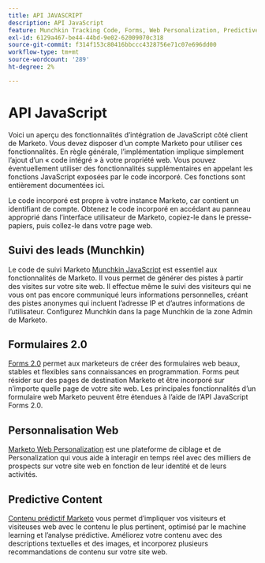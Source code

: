 ```yaml
---
title: API JAVASCRIPT
description: API JavaScript
feature: Munchkin Tracking Code, Forms, Web Personalization, Predictive Content, Social, Javascript
exl-id: 6129a467-be44-44bd-9e02-62009070c318
source-git-commit: f314f153c80416bbccc4328756e71c07e696dd00
workflow-type: tm+mt
source-wordcount: '289'
ht-degree: 2%

---
```


# API JavaScript

Voici un aperçu des fonctionnalités d’intégration de JavaScript côté client de Marketo. Vous devez disposer d’un compte Marketo pour utiliser ces fonctionnalités. En règle générale, l’implémentation implique simplement l’ajout d’un « code intégré » à votre propriété web. Vous pouvez éventuellement utiliser des fonctionnalités supplémentaires en appelant les fonctions JavaScript exposées par le code incorporé. Ces fonctions sont entièrement documentées ici.

Le code incorporé est propre à votre instance Marketo, car contient un identifiant de compte. Obtenez le code incorporé en accédant au panneau approprié dans l’interface utilisateur de Marketo, copiez-le dans le presse-papiers, puis collez-le dans votre page web.

## Suivi des leads (Munchkin)

Le code de suivi Marketo [Munchkin JavaScript](lead-tracking.md) est essentiel aux fonctionnalités de Marketo. Il vous permet de générer des pistes à partir des visites sur votre site web. Il effectue même le suivi des visiteurs qui ne vous ont pas encore communiqué leurs informations personnelles, créant des pistes anonymes qui incluent l’adresse IP et d’autres informations de l’utilisateur. Configurez Munchkin dans la page Munchkin de la zone Admin de Marketo.

## Formulaires 2.0

[Forms 2.0](forms-api-reference.md) permet aux marketeurs de créer des formulaires web beaux, stables et flexibles sans connaissances en programmation. Forms peut résider sur des pages de destination Marketo et être incorporé sur n’importe quelle page de votre site web. Les principales fonctionnalités d’un formulaire web Marketo peuvent être étendues à l’aide de l’API JavaScript Forms 2.0.

## Personnalisation Web

[Marketo Web Personalization](web-personalization.md) est une plateforme de ciblage et de Personalization qui vous aide à interagir en temps réel avec des milliers de prospects sur votre site web en fonction de leur identité et de leurs activités.

## Predictive Content

[Contenu prédictif Marketo](predictive-content.md) vous permet d’impliquer vos visiteurs et visiteuses web avec le contenu le plus pertinent, optimisé par le machine learning et l’analyse prédictive. Améliorez votre contenu avec des descriptions textuelles et des images, et incorporez plusieurs recommandations de contenu sur votre site web.

